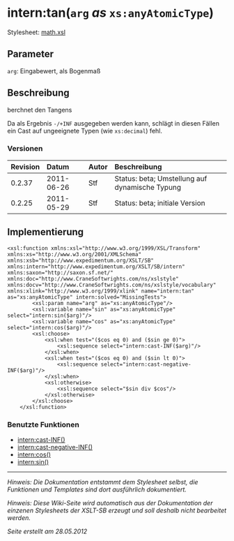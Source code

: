 # intern:tan(`arg` _as_ `xs:anyAtomicType`) #

Stylesheet: [math.xsl](http://code.google.com/p/xslt-sb/source/browse/trunk/xslt-sb/math.xsl)

## Parameter ##
`arg`: Eingabewert, als Bogenmaß



## Beschreibung ##
berchnet den Tangens

Da als Ergebnis `-/+INF` ausgegeben werden kann, schlägt in diesen Fällen ein Cast auf ungeeignete Typen (wie `xs:decimal`) fehl.

### Versionen ###
| Revision | Datum | Autor | Beschreibung |
|:---------|:------|:------|:-------------|
| 0.2.37 | 2011-06-26 | Stf |   Status: beta;   Umstellung auf dynamische Typung   |
| 0.2.25 | 2011-05-29 | Stf |   Status: beta;   initiale Version   |


## Implementierung ##
```
<xsl:function xmlns:xsl="http://www.w3.org/1999/XSL/Transform" xmlns:xs="http://www.w3.org/2001/XMLSchema" xmlns:xsb="http://www.expedimentum.org/XSLT/SB" xmlns:intern="http://www.expedimentum.org/XSLT/SB/intern" xmlns:saxon="http://saxon.sf.net/" xmlns:doc="http://www.CraneSoftwrights.com/ns/xslstyle" xmlns:docv="http://www.CraneSoftwrights.com/ns/xslstyle/vocabulary" xmlns:xlink="http://www.w3.org/1999/xlink" name="intern:tan" as="xs:anyAtomicType" intern:solved="MissingTests">
		<xsl:param name="arg" as="xs:anyAtomicType"/>
		<xsl:variable name="sin" as="xs:anyAtomicType" select="intern:sin($arg)"/>
		<xsl:variable name="cos" as="xs:anyAtomicType" select="intern:cos($arg)"/>
		<xsl:choose>
			<xsl:when test="($cos eq 0) and ($sin ge 0)">
				<xsl:sequence select="intern:cast-INF($arg)"/>
			</xsl:when>
			<xsl:when test="($cos eq 0) and ($sin lt 0)">
				<xsl:sequence select="intern:cast-negative-INF($arg)"/>
			</xsl:when>
			<xsl:otherwise>
				<xsl:sequence select="$sin div $cos"/>
			</xsl:otherwise>
		</xsl:choose>
	</xsl:function>
```

### Benutzte Funktionen ###
  * [intern:cast-INF()](intern_cast_INF.md)
  * [intern:cast-negative-INF()](intern_cast_negative_INF.md)
  * [intern:cos()](intern_cos.md)
  * [intern:sin()](intern_sin.md)


---


_Hinweis: Die Dokumentation entstammt dem Stylesheet selbst, die Funktionen und Templates sind dort ausführlich dokumentiert._

_Hinweis: Diese Wiki-Seite wird automatisch aus der Dokumentation der einzenen Stylesheets der XSLT-SB erzeugt und soll deshalb nicht bearbeitet werden._

_Seite erstellt am 28.05.2012_
